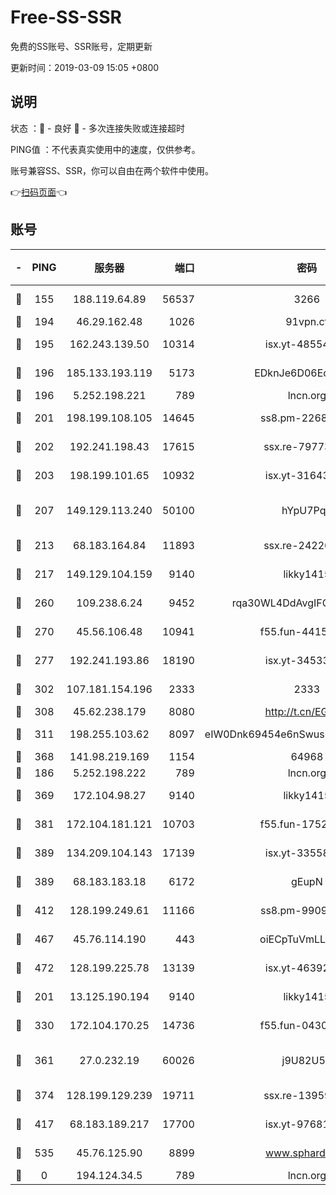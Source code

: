 # Free-SS-SSR

免费的SS账号、SSR账号，定期更新

更新时间：2019-03-09 15:05 +0800

## 说明

状态     ：🙂 - 良好 🙁 - 多次连接失败或连接超时

PING值   ：不代表真实使用中的速度，仅供参考。

账号兼容SS、SSR，你可以自由在两个软件中使用。

👉[扫码页面](https://liesauer.github.io/Free-SS-SSR/)👈

## 账号

|-|PING|服务器|端口|密码|加密方式|区域|
|:----:|:----:|:-----:|-----:|:----:|:----:|:----:|
|🙂|155|188.119.64.89|56537|3266|aes-256-cfb|RU|
|🙂|194|46.29.162.48|1026|91vpn.cf|rc4-md5|RU|
|🙂|195|162.243.139.50|10314|isx.yt-48554575|aes-256-cfb|US|
|🙂|196|185.133.193.119|5173|EDknJe6D06EoWDaw|aes-256-cfb|US|
|🙂|196|5.252.198.221|789|lncn.org|rc4|JP|
|🙂|201|198.199.108.105|14645|ss8.pm-22688223|aes-256-cfb|US|
|🙂|202|192.241.198.43|17615|ssx.re-79773961|aes-256-cfb|US|
|🙂|203|198.199.101.65|10932|isx.yt-31643189|aes-256-cfb|US|
|🙂|207|149.129.113.240|50100|hYpU7PqP|chacha20-ietf-poly1305|CN|
|🙂|213|68.183.164.84|11893|ssx.re-24226841|aes-256-cfb|US|
|🙂|217|149.129.104.159|9140|likky1415|aes-256-cfb|HK|
|🙂|260|109.238.6.24|9452|rqa30WL4DdAvgIFG6Fs3znzTa|aes-256-cfb|FR|
|🙂|270|45.56.106.48|10941|f55.fun-44155061|aes-256-cfb|US|
|🙂|277|192.241.193.86|18190|isx.yt-34533173|aes-256-cfb|US|
|🙂|302|107.181.154.196|2333|2333|aes-256-cfb|US|
|🙂|308|45.62.238.179|8080|http://t.cn/EGJIyrl|rc4-md5|CA|
|🙂|311|198.255.103.62|8097|eIW0Dnk69454e6nSwuspv9DmS201tQ0D|aes-256-cfb|US|
|🙂|368|141.98.219.169|1154|64968|chacha20|US|
|🙂|186|5.252.198.222|789|lncn.org|rc4|JP|
|🙂|369|172.104.98.27|9140|likky1415|aes-256-cfb|JP|
|🙂|381|172.104.181.121|10703|f55.fun-17527319|aes-256-cfb|SG|
|🙂|389|134.209.104.143|17139|isx.yt-33558802|aes-256-cfb|SG|
|🙂|389|68.183.183.18|6172|gEupN|aes-256-cfb|SG|
|🙂|412|128.199.249.61|11166|ss8.pm-99097574|aes-256-cfb|SG|
|🙂|467|45.76.114.190|443|oiECpTuVmLLxk4Ts|aes-256-cfb|AU|
|🙂|472|128.199.225.78|13139|isx.yt-46392951|aes-256-cfb|SG|
|🙁|201|13.125.190.194|9140|likky1415|aes-256-cfb|KR|
|🙁|330|172.104.170.25|14736|f55.fun-04300289|aes-256-cfb|SG|
|🙁|361|27.0.232.19|60026|j9U82U53|xchacha20-ietf-poly1305|HK|
|🙁|374|128.199.129.239|19711|ssx.re-13959814|aes-256-cfb|SG|
|🙁|417|68.183.189.217|17700|isx.yt-97681259|aes-256-cfb|SG|
|🙁|535|45.76.125.90|8899|www.sphard.com|aes-256-cfb|AU|
|🙁|0|194.124.34.5|789|lncn.org|rc4|JP|
